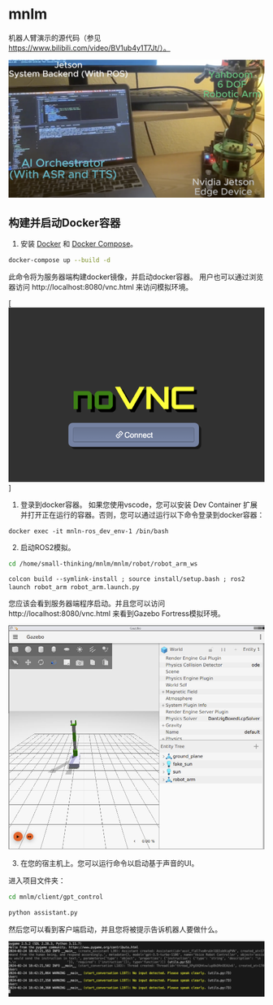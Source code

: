 # mnlm
机器人臂演示的源代码（参见 https://www.bilibili.com/video/BV1ub4y1T7Jt/）。

[![图片替代文本](./images/screen.png)](https://www.bilibili.com/video/BV1ub4y1T7Jt/?vd_source=08295b5b4b3c5ece73fb91e3a54d202a)

## 构建并启动Docker容器

1. 安装 [Docker](https://docs.docker.com/get-docker/) 和 [Docker Compose](https://docs.docker.com/compose/install/)。
```bash
docker-compose up --build -d
```

此命令将为服务器端构建docker镜像，并启动docker容器。
用户也可以通过浏览器访问 http://localhost:8080/vnc.html 来访问模拟环境。

[![IMAGE ALT TEXT HERE](./images/novnc.png)]

1. 登录到docker容器。
如果您使用vscode，您可以安装 Dev Container 扩展并打开正在运行的容器。否则，您可以通过运行以下命令登录到docker容器：
```
docker exec -it mnln-ros_dev_env-1 /bin/bash
```

2. 启动ROS2模拟。

```bash
cd /home/small-thinking/mnlm/mnlm/robot/robot_arm_ws
```

```
colcon build --symlink-install ; source install/setup.bash ; ros2 launch robot_arm robot_arm.launch.py
```

您应该会看到服务器端程序启动。并且您可以访问 http://localhost:8080/vnc.html 来看到Gazebo Fortress模拟环境。

![IMAGE ALT TEXT HERE](./images/gazebo.png)

3. 在您的宿主机上。您可以运行命令以启动基于声音的UI。

进入项目文件夹：
```bash
cd mnlm/client/gpt_control
```

```bash
python assistant.py
```
然后您可以看到客户端启动，并且您将被提示告诉机器人要做什么。

![IMAGE ALT TEXT HERE](./images/voice.png)


